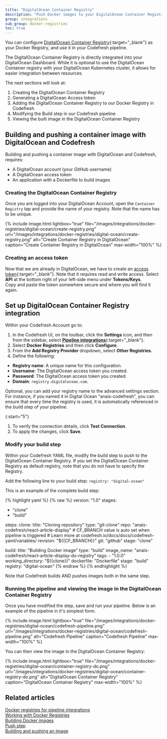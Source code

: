 ```yaml
---
title: "DigitalOcean Container Registry"
description: "Push Docker images to your DigitalOcean Container Registry with pipeline integration"
group: integrations
sub_group: docker-registries
toc: true
---
```


You can configure [DigitalOcean Container Registry](https://www.digitalocean.com/products/container-registry/){:target="\_blank"} as your Docker Registry, and use it in your Codefresh pipeline. 


The DigitalOcean Container Registry is directly integrated into your DigitalOcean Dashboard. While it is optional to use the DigitalOcean Container registry with your DigitalOcean Kubernetes cluster, it allows for easier integration between resources. 

The next sections will look at:
1. Creating the DigitalOcean Container Registry
2. Generating a DigitalOcean Access token
3. Adding the DigitalOcean Container Registry to our Docker Registry in Codefresh
4. Modifying the Build step in our Codefresh pipeline
5. Viewing the built image in the DigitalOcean Container Registry

## Building and pushing a container image with DigitalOcean and Codefresh

Building and pushing a container image with DigitalOcean and Codefresh, requires:  
* A DigitalOcean account (your GitHub username)
* A DigitalOcean access token
* An application with a Dockerfile to build images

### Creating the DigitalOcean Container Registry

Once you are logged into your DigitalOcean Account, open the `Container Registry` tap and provide the name of your registry. Note that the name has to be unique. 

{% include image.html 
	lightbox="true" 
	file="/images/integrations/docker-registries/digital-ocean/create-registry.png" 
	url="/images/integrations/docker-registries/digital-ocean/create-registry.png" 
	alt="Create Container Registry in DigitalOcean"
	caption="Create Container Registry in DigitalOcean" 
	max-width="100%" 
%}

### Creating an access token

Now that we are already in DigitalOcean, we have to create an [access token](https://www.digitalocean.com/docs/apis-clis/api/create-personal-access-token/){:target="\_blank"}. Note that it requires read and write access.
Select **API** at the bottom right of your left-side menu under **Tokens/Keys**.   
Copy and paste the token somewhere secure and where you will find it again.

## Set up DigitalOcean Container Registry integration

Within your Codefresh Account go to:

1. In the Codefresh UI, on the toolbar, click the **Settings** icon, and then from the sidebar, select [**Pipeline integrations**](https://g.codefresh.io/account-admin/account-conf/integration){:target="\_blank"}. 
1. Select **Docker Registries** and then click **Configure**.
1. From the **Add Registry Provider** dropdown, select **Other Registries**.
1. Define the following:  
  * **Registry name**: A unique name for this configuration.
  * **Username**: The DigitalOcean access token you created.
  * **Password**: The DigitalOcean access token you created.
  * **Domain**: ``registry.digitalocean.com``.  

  Optional, you can add your registry name to the advanced settings section. For instance, if you named it in Digital Ocean "anais-codefresh", you can ensure that every time the registry is used, it is automatically referenced in the build step of your pipeline.

<!--{% include image.html 
	lightbox="true" 
	file="/images/integrations/docker-registries/digital-ocean/codefresh-docker-registry.png" 
	url="/images/integrations/docker-registries/digital-ocean/codefresh-docker-registry.png" 
	alt="DigitalOcean Container Registry settings"
	caption="DigitalOcean Container Registry settings" 
	max-width="100%" 
%}  -->

{:start="5"}
1. To verify the connection details, click **Test Connection**.
1. To apply the changes, click **Save**.



### Modify your build step 

Within your Codefresh YAML file, modify the build step to push to the DigitalOcean Container Registry. If you set the DigitalOcean Container Registry as default registry, note that you do not have to specify the Registry.

Add the following line to your build step:
`registry: "digital-ocean"`

This is an example of the complete build step:

{% highlight yaml %}
{% raw %}
version: "1.0"
stages:
  - "clone"
  - "build"

steps:
  clone:
    title: "Cloning repository"
    type: "git-clone"
    repo: "anais-codefresh/react-article-display"
    # CF_BRANCH value is auto set when pipeline is triggered
    # Learn more at codefresh.io/docs/docs/codefresh-yaml/variables/
    revision: "${{CF_BRANCH}}"
    git: "github"
    stage: "clone"

  build:
    title: "Building Docker image"
    type: "build"
    image_name: "anais-codefresh/react-article-display-do-registry"
    tags: 
      - "1.0.0"
    working_directory: "${{clone}}"
    dockerfile: "Dockerfile"
    stage: "build"
    registry: "digital-ocean"
{% endraw %}
{% endhighlight %}

Note that Codefresh builds AND pushes images both in the same step.

### Running the pipeline and viewing the image in the DigitalOcean Container Registry

Once you have modified the step, save and run your pipeline. Below is an example of the pipeline in it's simplest form.

{% include image.html 
	lightbox="true" 
	file="/images/integrations/docker-registries/digital-ocean/codefresh-pipeline.png" 
	url="/images/integrations/docker-registries/digital-ocean/codefresh-pipeline.png" 
	alt="Codefresh Pipeline"
	caption="Codefresh Pipeline" 
	max-width="100%" 
%}

You can then view the image in the DigitalOcean Container Registry:

{% include image.html 
	lightbox="true" 
	file="/images/integrations/docker-registries/digital-ocean/container-registry-do.png" 
	url="/images/integrations/docker-registries/digital-ocean/container-registry-do.png" 
	alt="DigitalOcean Container Registry"
	caption="DigitalOcean Container Registry" 
	max-width="100%" 
%}

## Related articles
[Docker registries for pipeline integrations]({{site.baseurl}}/docs/integrations/docker-registries)  
[Working with Docker Registries]({{site.baseurl}}/docs/ci-cd-guides/working-with-docker-registries/)  
[Building Docker images]({{site.baseurl}}/docs/ci-cd-guides/building-docker-images/)  
[Push step]({{site.baseurl}}/docs/pipelines/steps/push/)  
[Building and pushing an image]({{site.baseurl}}/docs/yaml-examples/examples/build-and-push-an-image/)  

